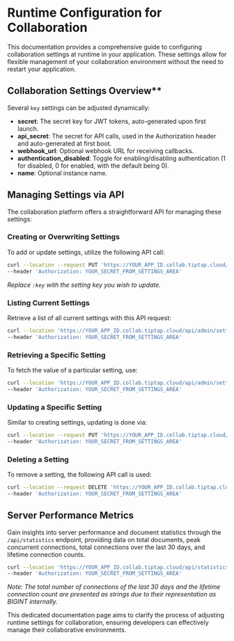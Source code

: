 # Runtime Configuration for Collaboration

This documentation provides a comprehensive guide to configuring collaboration settings at runtime in your application. These settings allow for flexible management of your collaboration environment without the need to restart your application.

## Collaboration Settings Overview**

Several `key` settings can be adjusted dynamically:

- **secret**: The secret key for JWT tokens, auto-generated upon first launch.
- **api_secret**: The secret for API calls, used in the Authorization header and auto-generated at first boot.
- **webhook_url**: Optional webhook URL for receiving callbacks.
- **authentication_disabled**: Toggle for enabling/disabling authentication (1 for disabled, 0 for enabled, with the default being 0).
- **name**: Optional instance name.

## Managing Settings via API

The collaboration platform offers a straightforward API for managing these settings:

### Creating or Overwriting Settings

To add or update settings, utilize the following API call:

```bash
curl --location --request PUT 'https://YOUR_APP_ID.collab.tiptap.cloud/api/admin/settings/:key' \
--header 'Authorization: YOUR_SECRET_FROM_SETTINGS_AREA'
```

*Replace `:key` with the setting key you wish to update.*

### Listing Current Settings

Retrieve a list of all current settings with this API request:

```bash
curl --location 'https://YOUR_APP_ID.collab.tiptap.cloud/api/admin/settings' \
--header 'Authorization: YOUR_SECRET_FROM_SETTINGS_AREA'
```

### Retrieving a Specific Setting

To fetch the value of a particular setting, use:

```bash
curl --location 'https://YOUR_APP_ID.collab.tiptap.cloud/api/admin/settings/:key' \
--header 'Authorization: YOUR_SECRET_FROM_SETTINGS_AREA'

```

### Updating a Specific Setting

Similar to creating settings, updating is done via:

```bash
curl --location --request PUT 'https://YOUR_APP_ID.collab.tiptap.cloud/api/admin/settings/:key' \
--header 'Authorization: YOUR_SECRET_FROM_SETTINGS_AREA'

```

### Deleting a Setting

To remove a setting, the following API call is used:

```bash
curl --location --request DELETE 'https://YOUR_APP_ID.collab.tiptap.cloud/api/admin/settings/:key' \
--header 'Authorization: YOUR_SECRET_FROM_SETTINGS_AREA'

```

## Server Performance Metrics

Gain insights into server performance and document statistics through the `/api/statistics` endpoint, providing data on total documents, peak concurrent connections, total connections over the last 30 days, and lifetime connection counts.

```bash
curl --location 'https://YOUR_APP_ID.collab.tiptap.cloud/api/statistics' \
--header 'Authorization: YOUR_SECRET_FROM_SETTINGS_AREA'
```

*Note: The total number of connections of the last 30 days and the lifetime connection count are presented as strings due to their representation as BIGINT internally.*

This dedicated documentation page aims to clarify the process of adjusting runtime settings for collaboration, ensuring developers can effectively manage their collaborative environments.
